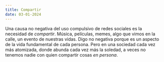 ```yaml
---
title: Compartir
date: 03-01-2024
---
```


Una causa no negativa del uso compulsivo de redes sociales es la necesidad de _compartir_. Música, películas, memes, algo que vimos en la calle, un evento de nuestras vidas. Digo no negativa porque es un aspecto de la vida fundamental de cada persona. Pero en una sociedad cada vez más atomizada, donde abunda cada vez más la soledad, a veces no tenemos nadie con quien compartir cosas _en persona_.